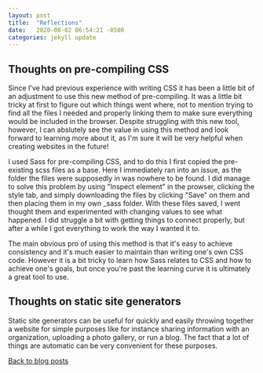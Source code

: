 ```yaml
---
layout: post
title:  "Reflections"
date:   2020-08-02 06:54:21 -0500
categories: jekyll update
---
```

<h2>Thoughts on pre-compiling CSS</h2>

Since I've had previous experience with writing CSS it has been a little bit of an adjustment to use this new
method of pre-compiling. It was a little bit tricky at first to figure out which things went where, not to
mention trying to find all the files I needed and properly linking them to make sure everything would be
included in the browser. Despite struggling with this new tool, however, I can abslutely see the value in
using this method and look forward to learning more about it, as I'm sure it will be very helpful when
creating websites in the future!

I used Sass for pre-compiling CSS, and to do this I first copied the pre-existing scss files as a base. Here
I immediately ran into an issue, as the folder the files were supposedly in was nowhere to be found. I did
manage to solve this problem by using "Inspect element" in the prowser, clicking the style tab, and simply
downloading the files by clicking "Save" on them and then placing them in my own _sass folder. With these files saved, I went thought them and experimented with changing values to see what happened. I did
struggle a bit with getting things to connect properly, but after a while I got everything to work the way I
wanted it to.

The main obvious pro of using this method is that it's easy to achieve consistency and it's much easier to
maintain than writing one's own CSS code. However it is a bit tricky to learn how Sass relates to CSS and
how to achieve one's goals, but once you're past the learning curve it is ultimately a great tool to use.

<h2>Thoughts on static site generators</h2>

Static site generators can be useful for quickly and easily throwing together a website for simple purposes
like for instance sharing information with an organization, uploading a photo gallery, or run a blog. The
fact that a lot of things are automatic can be very convenient for these purposes.

<div class="trigger"><a class="page-link" href="/blogposts/">Back to blog posts</a></div>
